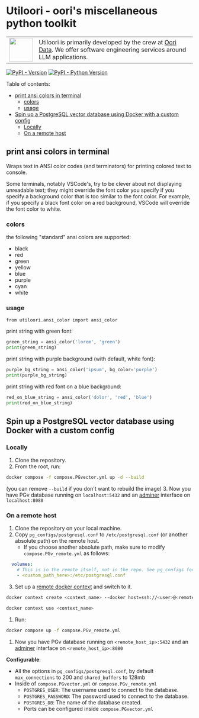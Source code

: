 <h1>Utiloori - oori's miscellaneous python toolkit</h1>

<table><tr>
  <td><a href="https://oori.dev/"><img src="https://www.oori.dev/assets/branding/oori_Logo_FullColor.png" width="64" /></a></td>
  <td>Utiloori is primarily developed by the crew at <a href="https://oori.dev/">Oori Data</a>. We offer software engineering services around LLM applications.</td>
</tr></table>

[![PyPI - Version](https://img.shields.io/pypi/v/utiloori.svg)](https://pypi.org/project/utiloori)
[![PyPI - Python Version](https://img.shields.io/pypi/pyversions/utiloori.svg)](https://pypi.org/project/utiloori)

Table of contents:
- [print ansi colors in terminal](#print-ansi-colors-in-terminal)
  - [colors](#colors)
  - [usage](#usage)
- [Spin up a PostgreSQL vector database using Docker with a custom config](#spin-up-a-postgresql-vector-database-using-docker-with-a-custom-config)
  - [Locally](#locally)
  - [On a remote host](#on-a-remote-host)

## print ansi colors in terminal
Wraps text in ANSI color codes (and terminators) for printing colored text to console.

Some terminals, notably VSCode's, try to be clever about not displaying unreadable text; they might override the font color you specify if you specify a background color that is too similar to the font color. For example, if you specify a black font color on a red background, VSCode will override the font color to white.

### colors
the following "standard" ansi colors are supported:
- black
- red
- green
- yellow
- blue
- purple
- cyan
- white

### usage
`from utiloori.ansi_color import ansi_color`

print string with green font:
```python
green_string = ansi_color('lorem', 'green')
print(green_string)
```

print string with purple background (with default, white font):
```python
purple_bg_string = ansi_color('ipsum', bg_color='purple')
print(purple_bg_string)
```

print string with red font on a blue background:
```python
red_on_blue_string = ansi_color('dolor', 'red', 'blue')
print(red_on_blue_string)
```

## Spin up a PostgreSQL vector database using Docker with a custom config
### Locally
1. Clone the repository.
2. From the root, run:
```sh
docker compose -f compose.PGvector.yml up -d --build
```
(you can remove `--build` if you don't want to rebuild the image)
3. Now you have PGv database running on `localhost:5432` and an [adminer](https://www.adminer.org/) interface on `localhost:8080`

### On a remote host
1. Clone the repository on your local machine.
2. Copy `pg_configs/postgresql.conf` to `/etc/postgresql.conf` (or another absolute path) on the remote host.
   - If you choose another absolute path, make sure to modify `compose.PGv_remote.yml` as follows:
  ```yml
    volumes:
      # This is in the remote itself, not in the repo. See pg_configs for references
      - <custom_path_here>:/etc/postgresql.conf
  ```
3. Set up a [remote docker context](https://docs.docker.com/engine/context/working-with-contexts/) and switch to it.
```sh
docker context create <context_name> --docker host=ssh://<user>@<remote_host_ip>

docker context use <context_name>
```
1. Run:
```sh
docker compose up -f compose.PGv_remote.yml
```
1. Now you have PGv database running on `<remote_host_ip>:5432` and an [adminer](https://www.adminer.org/) interface on `<remote_host_ip>:8080`

__Configurable__:
- All the options in `pg_configs/postgresql.conf`, by default `max_connections` to 200  and `shared_buffers` to 128mb
- Inside of `compose.PGvector.yml` or `compose.PGv_remote.yml`
  - `POSTGRES_USER`: The username used to connect to the database.
  - `POSTGRES_PASSWORD`: The password used to connect to the database.
  - `POSTGRES_DB`: The name of the database created.
  - Ports can be configured inside `compose.PGvector.yml`